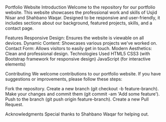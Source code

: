 Portfolio Website
Introduction
Welcome to the repository for our portfolio website. This website showcases the professional work and skills of Usjid Nisar and Shahbano Waqar. Designed to be responsive and user-friendly, it includes sections about our background, featured projects, skills, and a contact page.

Features
Responsive Design: Ensures the website is viewable on all devices.
Dynamic Content: Showcases various projects we've worked on.
Contact Form: Allows visitors to easily get in touch.
Modern Aesthetics: Clean and professional design.
Technologies Used
HTML5
CSS3 (with Bootstrap framework for responsive design)
JavaScript (for interactive elements)

Contributing
We welcome contributions to our portfolio website. If you have suggestions or improvements, please follow these steps:

Fork the repository.
Create a new branch (git checkout -b feature-branch).
Make your changes and commit them (git commit -am 'Add some feature').
Push to the branch (git push origin feature-branch).
Create a new Pull Request.

Acknowledgments
Special thanks to Shahbano Waqar for helping out.
